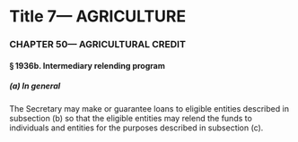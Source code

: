 
# Title 7— AGRICULTURE
### CHAPTER 50— AGRICULTURAL CREDIT
#### § 1936b. Intermediary relending program
##### (a) In general

The Secretary may make or guarantee loans to eligible entities described in subsection (b) so that the eligible entities may relend the funds to individuals and entities for the purposes described in subsection (c).
